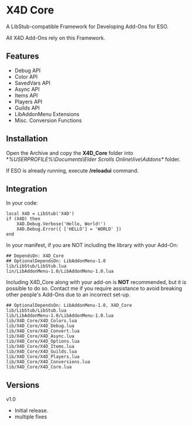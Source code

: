 # X4D **Core**

A LibStub-compatible Framework for Developing Add-Ons for ESO.

All X4D Add-Ons rely on this Framework.

## Features

* Debug API
* Color API
* SavedVars API
* Async API
* Items API
* Players API
* Guilds API
* LibAddonMenu Extensions
* Misc. Conversion Functions

## Installation

Open the Archive and copy the **X4D_Core** folder into **%USERPROFILE%\Documents\Elder Scrolls Online\live\Addons\** folder.


If ESO is already running, execute **/reloadui** command.

## Integration

In your code:
```
local X4D = LibStub('X4D')
if (X4D) then
	X4D.Debug.Verbose('Hello, World!')
	X4D.Debug.Error({ ['HELLO'] = 'WORLD' })
end
```

In your manifest, if you are NOT including the library with your Add-On:
```
## DependsOn: X4D_Core
## OptionalDependsOn: LibAddonMenu-1.0
lib/LibStub/LibStub.lua
lin/LibAddonMenu-1.0/LibAddonMenu-1.0.lua
```

Including X4D_Core along with your add-on is **NOT** recommended, but it is possible to do so. Contact me if you require assistance to avoid breaking other people's Add-Ons due to an incorrect set-up.
```
## OptionalDependsOn: LibAddonMenu-1.0, X4D_Core
lib/LibStub/LibStub.lua
lib/LibAddonMenu-1.0/LibAddonMenu-1.0.lua
lib/X4D_Core/X4D_Colors.lua
lib/X4D_Core/X4D_Debug.lua
lib/X4D_Core/X4D_Convert.lua
lib/X4D_Core/X4D_Async.lua
lib/X4D_Core/X4D_Options.lua
lib/X4D_Core/X4D_Items.lua
lib/X4D_Core/X4D_Guilds.lua
lib/X4D_Core/X4D_Players.lua
lib/X4D_Core/X4D_Conversions.lua
lib/X4D_Core/X4D_Core.lua
```

## Versions
v1.0
- Initial release.
- multiple fixes

